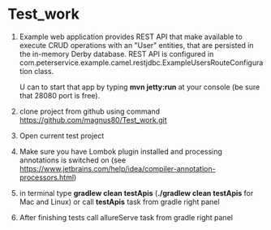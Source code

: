 # Test_work
1. Example web application provides REST API that make available to execute CRUD operations with an "User" entities, that are persisted in the in-memory Derby database. 
   REST API is configured in com.peterservice.example.camel.restjdbc.ExampleUsersRouteConfiguration class. 
   
   U can to start that app by typing **mvn jetty:run** at your console (be sure that 28080 port is free).
2. clone project from github using command https://github.com/magnus80/Test_work.git
3. Open current test project
4. Make sure you have Lombok plugin installed and processing annotations is switched on
 (see https://www.jetbrains.com/help/idea/compiler-annotation-processors.html) 
5. in terminal type **gradlew clean testApis** (**./gradlew clean testApis** for Mac and Linux) or
 call **testApis** task from gradle right panel
6. After finishing tests call allureServe task  from gradle right panel
    
  
